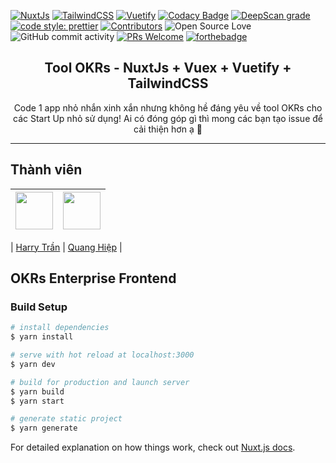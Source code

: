 [![NuxtJs](https://img.shields.io/badge/nuxt-2.13.0-brightgreen.svg)](https://nuxtjs.org/)
[![TailwindCSS](https://img.shields.io/badge/tailwind-1.4.6-blueviolet.svg)](https://tailwindcss.com/)
[![Vuetify](https://img.shields.io/badge/vuetify-2.3.4-orange.svg)](https://tailwindcss.com/)
[![Codacy Badge](https://app.codacy.com/project/badge/Grade/2c912cafb0684f13b0f7c89f519a85ce)](https://www.codacy.com/gh/Olympus-Team/OKRs-enterprise-frontend?utm_source=github.com&utm_medium=referral&utm_content=Olympus-Team/OKRs-enterprise-frontend&utm_campaign=Badge_Grade)
[![DeepScan grade](https://deepscan.io/api/teams/7726/projects/12863/branches/205412/badge/grade.svg)](https://deepscan.io/dashboard#view=project&tid=7726&pid=12863&bid=205412)
[![code style: prettier](https://img.shields.io/badge/code_style-prettier-ff69b4.svg?style=flat-square)](https://github.com/prettier/prettier)
[![Contributors](https://img.shields.io/github/contributors/Olympus-Team/OKRs-enterprise-frontend?color=%237159c1&logoColor=%237159c1&style=flat)](https://github.com/Olympus-Team/OKRs-enterprise-frontend/graphs/contributors)
![Open Source Love](https://badges.frapsoft.com/os/v1/open-source.svg?v=102)
![GitHub commit activity](https://img.shields.io/github/commit-activity/w/Olympus-Team/OKRs-enterprise-frontend)
[![PRs Welcome](https://img.shields.io/badge/PRs-welcome-brightgreen.svg?style=flat-square)](http://makeapullrequest.com)
[![forthebadge](https://forthebadge.com/images/badges/built-with-love.svg)](https://forthebadge.com)

<h2 align="center">
Tool OKRs - NuxtJs + Vuex + Vuetify + TailwindCSS 
</h2>

<p align="center">Code 1 app nhỏ nhắn xinh xắn nhưng không hề đáng yêu về tool OKRs cho các Start Up nhỏ sử dụng! Ai có đóng góp gì thì mong các bạn tạo issue để cải thiện hơn ạ 🥳</p>

<hr>

## Thành viên

| [<img src="https://avatars1.githubusercontent.com/u/24296018?s=460&u=6575a1785649a40e12d9593c46178b8fa36c3c9d&v=4" width="60px;"/>](https://github.com/harrytran998) | [<img src="https://avatars1.githubusercontent.com/u/23659823?s=400&u=ce4b4205be4e2b4e949eea9e36612b9d7daade53&v=4" width="60px;"/>](https://github.com/bacodekiller) |
| :------------------------------------------------------------------------------------------------------------------------------------------------------------------: | -------------------------------------------------------------------------------------------------------------------------------------------------------------------- |


| [Harry Trần](https://github.com/harrytran998) | [Quang Hiệp](https://github.com/bacodekiller) |

## OKRs Enterprise Frontend

### Build Setup

```bash
# install dependencies
$ yarn install

# serve with hot reload at localhost:3000
$ yarn dev

# build for production and launch server
$ yarn build
$ yarn start

# generate static project
$ yarn generate
```

For detailed explanation on how things work, check out [Nuxt.js docs](https://nuxtjs.org).
